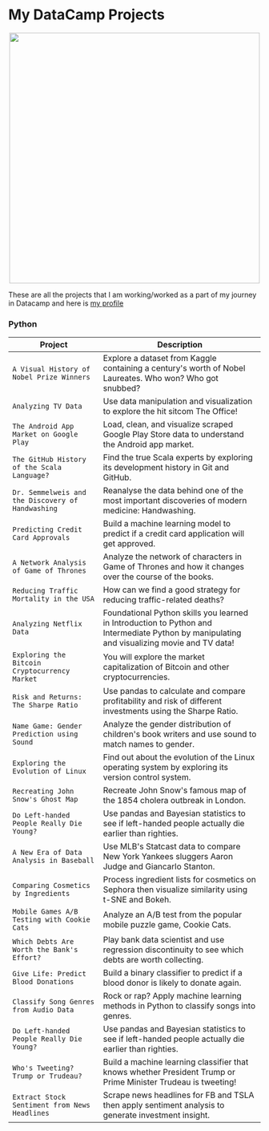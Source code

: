# My DataCamp Projects

<p align="center"> 
<img src="https://www.datacamp.com/datacamp.png?v=20102020" width="500">
</p>

These are all the projects that I am working/worked as a part of my journey in Datacamp and here is [my profile](https://www.datacamp.com/profile/Gttz)

### Python
| Project | Description |
| --- | --- |
| `A Visual History of Nobel Prize Winners` | Explore a dataset from Kaggle containing a century's worth of Nobel Laureates. Who won? Who got snubbed? |
| `Analyzing TV Data` | Use data manipulation and visualization to explore the hit sitcom The Office! |
| `The Android App Market on Google Play` | Load, clean, and visualize scraped Google Play Store data to understand the Android app market. |
| `The GitHub History of the Scala Language?` | Find the true Scala experts by exploring its development history in Git and GitHub. |
| `Dr. Semmelweis and the Discovery of Handwashing` | Reanalyse the data behind one of the most important discoveries of modern medicine: Handwashing. |
| `Predicting Credit Card Approvals` | Build a machine learning model to predict if a credit card application will get approved. |
| `A Network Analysis of Game of Thrones` | Analyze the network of characters in Game of Thrones and how it changes over the course of the books. |
| `Reducing Traffic Mortality in the USA` | How can we find a good strategy for reducing traffic-related deaths? |
| `Analyzing Netflix Data` | Foundational Python skills you learned in Introduction to Python and Intermediate Python by manipulating and visualizing movie and TV data! |
| `Exploring the Bitcoin Cryptocurrency Market` | You will explore the market capitalization of Bitcoin and other cryptocurrencies. |
| `Risk and Returns: The Sharpe Ratio` | Use pandas to calculate and compare profitability and risk of different investments using the Sharpe Ratio. |
| `Name Game: Gender Prediction using Sound` | Analyze the gender distribution of children's book writers and use sound to match names to gender. |
| `Exploring the Evolution of Linux` | Find out about the evolution of the Linux operating system by exploring its version control system. |
| `Recreating John Snow's Ghost Map` | Recreate John Snow's famous map of the 1854 cholera outbreak in London. |
| `Do Left-handed People Really Die Young?` | Use pandas and Bayesian statistics to see if left-handed people actually die earlier than righties. |
| `A New Era of Data Analysis in Baseball` | Use MLB's Statcast data to compare New York Yankees sluggers Aaron Judge and Giancarlo Stanton. |
| `Comparing Cosmetics by Ingredients` | Process ingredient lists for cosmetics on Sephora then visualize similarity using t-SNE and Bokeh. |
| `Mobile Games A/B Testing with Cookie Cats` | Analyze an A/B test from the popular mobile puzzle game, Cookie Cats. |
| `Which Debts Are Worth the Bank's Effort?` | Play bank data scientist and use regression discontinuity to see which debts are worth collecting. |
| `Give Life: Predict Blood Donations` | Build a binary classifier to predict if a blood donor is likely to donate again. |
| `Classify Song Genres from Audio Data` | Rock or rap? Apply machine learning methods in Python to classify songs into genres. |
| `Do Left-handed People Really Die Young?` | Use pandas and Bayesian statistics to see if left-handed people actually die earlier than righties. |
| `Who's Tweeting? Trump or Trudeau?` | Build a machine learning classifier that knows whether President Trump or Prime Minister Trudeau is tweeting! |
| `Extract Stock Sentiment from News Headlines` | Scrape news headlines for FB and TSLA then apply sentiment analysis to generate investment insight. |
